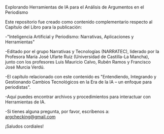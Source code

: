 Explorando Herramientas de IA para el Análisis de Argumentos en el Periodismo

Este repositorio fue creado como contenido complementario respecto al Capítulo del Libro para la publicación:

-"Inteligencia Artificial y Periodismo: Narrativas, Aplicaciones y Herramientas"

-Editado por el grupo Narrativas y Tecnologías (NARRATEC), liderado por la Profesora María José Ufarte Ruiz (Universidad de Castilla-La Mancha), junto con los profesores Luis Mauricio Calvo, Rubén Ramos y Francisco José Murcia Verdú.

-El capítulo relacionado con este contenido es "Entendiendo, Integrando y Gestionando Cambios Tecnológicos en la Era de la IA – un enfoque para periodistas".

-Aquí puedes encontrar archivos y procedimientos para interactuar con Herramientas de IA.

-Si tienes alguna pregunta, por favor, escríbenos a: argchecking@gmail.com

¡Saludos cordiales!
